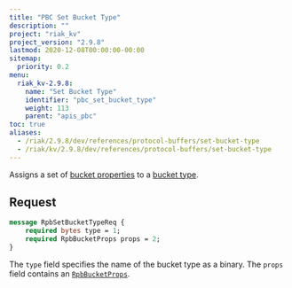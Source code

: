 ```yaml
---
title: "PBC Set Bucket Type"
description: ""
project: "riak_kv"
project_version: "2.9.8"
lastmod: 2020-12-08T00:00:00-00:00
sitemap:
  priority: 0.2
menu:
  riak_kv-2.9.8:
    name: "Set Bucket Type"
    identifier: "pbc_set_bucket_type"
    weight: 113
    parent: "apis_pbc"
toc: true
aliases:
  - /riak/2.9.8/dev/references/protocol-buffers/set-bucket-type
  - /riak/kv/2.9.8/dev/references/protocol-buffers/set-bucket-type
---
```


Assigns a set of [bucket properties]({{<baseurl>}}riak/kv/2.9.8/developing/api/protocol-buffers/set-bucket-props) to a
[bucket type]({{<baseurl>}}riak/kv/2.9.8/developing/usage/bucket-types).

## Request

```protobuf
message RpbSetBucketTypeReq {
    required bytes type = 1;
    required RpbBucketProps props = 2;
}
```

The `type` field specifies the name of the bucket type as a binary. The
`props` field contains an [`RpbBucketProps`]({{<baseurl>}}riak/kv/2.9.8/developing/api/protocol-buffers/get-bucket-props).

